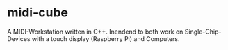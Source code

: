 # midi-cube
A MIDI-Workstation written in C++. Inendend to both work on Single-Chip-Devices with a touch display (Raspberry Pi) and Computers.
